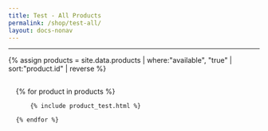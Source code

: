 ```yaml
---
title: Test - All Products
permalink: /shop/test-all/
layout: docs-nonav
---
```


***

{% assign products = site.data.products | where:"available", "true" | sort:"product.id" | reverse %}

<div class="row" style="padding: 15px">
    {% for product in products %}

        {% include product_test.html %}

    {% endfor %}
</div>

  